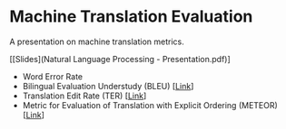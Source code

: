 # Machine Translation Evaluation

A presentation on machine translation metrics. 

[[Slides](Natural Language Processing - Presentation.pdf)]

- Word Error Rate
- Bilingual Evaluation Understudy (BLEU) [[Link](https://www.aclweb.org/anthology/P02-1040.pdf)]
- Translation Edit Rate (TER) [[Link](http://www.cs.umd.edu/~snover/pub/amta06/ter_amta.pdf)]
- Metric for Evaluation of Translation with Explicit Ordering (METEOR) [[Link](https://www.aclweb.org/anthology/W05-0909.pdf)]
